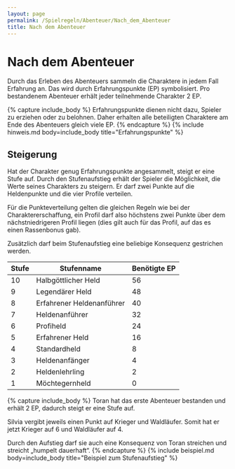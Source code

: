 ```yaml
---
layout: page
permalink: /Spielregeln/Abenteuer/Nach_dem_Abenteuer
title: Nach dem Abenteuer
---
```


# Nach dem Abenteuer

Durch das Erleben des Abenteuers sammeln die Charaktere in jedem Fall Erfahrung an. Das wird durch Erfahrungspunkte (EP) symbolisiert. Pro bestandenem Abenteuer erhält jeder teilnehmende Charakter 2 EP.

{% capture include_body %}
Erfahrungspunkte dienen nicht dazu, Spieler zu erziehen oder zu belohnen. Daher erhalten alle beteiligten Charaktere am Ende des Abenteuers gleich viele EP.
{% endcapture %}
{% include hinweis.md body=include_body title="Erfahrungspunkte" %}

## Steigerung

Hat der Charakter genug Erfahrungspunkte angesammelt, steigt er eine Stufe auf. Durch den Stufenaufstieg erhält der Spieler die Möglichkeit, die Werte seines Charakters zu steigern. Er darf zwei Punkte auf die Heldenpunkte und die vier Profile verteilen.

Für die Punkteverteilung gelten die gleichen Regeln wie bei der Charaktererschaffung, ein Profil darf also höchstens zwei Punkte über dem nächstniedrigeren Profil liegen (dies gilt auch für das Profil, auf das es einen Rassenbonus gab).

Zusätzlich darf beim Stufenaufstieg eine beliebige Konsequenz gestrichen werden.

<table>
<thead>
<tr><th>Stufe</th><th>Stufenname</th><th>Benötigte EP</th></tr>
</thead>
<tbody>
<tr><td>10</td><td>Halbgöttlicher Held</td><td>56</td></tr>
<tr><td>9</td><td>Legendärer Held</td><td>48</td></tr>
<tr><td>8</td><td>Erfahrener Heldenanführer</td><td>40</td></tr>
<tr><td>7</td><td>Heldenanführer</td><td>32</td></tr>
<tr><td>6</td><td>Profiheld</td><td>24</td></tr>
<tr><td>5</td><td>Erfahrener Held</td><td>16</td></tr>
<tr><td>4</td><td>Standardheld</td><td>8</td></tr>
<tr><td>3</td><td>Heldenanfänger</td><td>4</td></tr>
<tr><td>2</td><td>Heldenlehrling</td><td>2</td></tr>
<tr><td>1</td><td>Möchtegernheld</td><td>0</td></tr>
</tbody>
</table>

{% capture include_body %}
Toran hat das erste Abenteuer bestanden und erhält 2 EP, dadurch steigt er eine Stufe auf.

Silvia vergibt jeweils einen Punkt auf Krieger und Waldläufer. Somit hat er jetzt Krieger auf 6 und Waldläufer auf 4.

Durch den Aufstieg darf sie auch eine Konsequenz von Toran streichen und streicht &bdquo;humpelt dauerhaft&ldquo;.
{% endcapture %}
{% include beispiel.md body=include_body title="Beispiel zum Stufenaufstieg" %}
